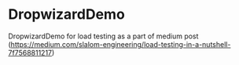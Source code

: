 # DropwizardDemo 
DropwizardDemo for load testing as a part of medium post 
(https://medium.com/slalom-engineering/load-testing-in-a-nutshell-7f7568811217)
